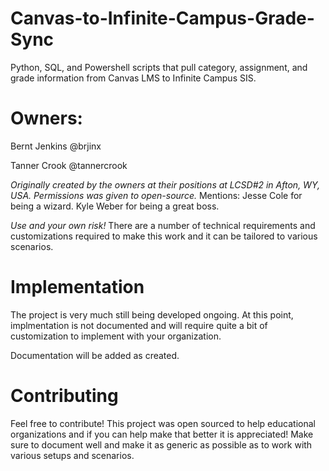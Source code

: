 # Canvas-to-Infinite-Campus-Grade-Sync
Python, SQL, and Powershell scripts that pull category, assignment, and grade information from Canvas LMS to Infinite Campus SIS.

# Owners:
Bernt Jenkins @brjinx

Tanner Crook @tannercrook


*Originally created by the owners at their positions at LCSD#2 in Afton, WY, USA. Permissions was given to open-source.*
Mentions:
Jesse Cole for being a wizard.
Kyle Weber for being a great boss.


*Use and your own risk!*
There are a number of technical requirements and customizations required to make this work and it can be tailored to various scenarios.



# Implementation
The project is very much still being developed ongoing. At this point, implmentation is not documented and will require quite a bit of customization to implement with your organization.

Documentation will be added as created.



# Contributing
Feel free to contribute! This project was open sourced to help educational organizations and if you can help make that better it is appreciated! Make sure to document well and make it as generic as possible as to work with various setups and scenarios.


